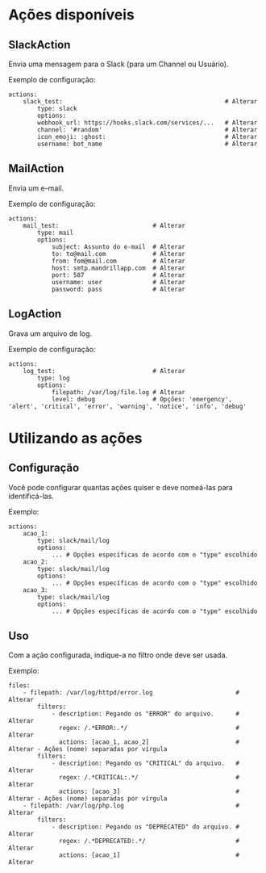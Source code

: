 # Ações disponíveis

## SlackAction

Envia uma mensagem para o Slack (para um Channel ou Usuário).

Exemplo de configuração:

```
actions:
    slack_test:                                             # Alterar
        type: slack
        options:
        webhook_url: https://hooks.slack.com/services/...   # Alterar
        channel: '#random'                                  # Alterar
        icon_emoji: :ghost:                                 # Alterar
        username: bot_name                                  # Alterar
```

## MailAction

Envia um e-mail.

Exemplo de configuração:

```
actions:
    mail_test:                          # Alterar
        type: mail
        options:
            subject: Assunto do e-mail  # Alterar
            to: to@mail.com             # Alterar
            from: fom@mail.com          # Alterar
            host: smtp.mandrillapp.com  # Alterar
            port: 587                   # Alterar
            username: user              # Alterar
            password: pass              # Alterar
```

## LogAction

Grava um arquivo de log.

Exemplo de configuração:

```
actions:
    log_test:                           # Alterar
        type: log 
        options:
            filepath: /var/log/file.log # Alterar
            level: debug                # Opções: 'emergency', 'alert', 'critical', 'error', 'warning', 'notice', 'info', 'debug'
```

# Utilizando as ações

## Configuração

Você pode configurar quantas ações quiser e deve nomeá-las para identificá-las.

Exemplo:

```
actions:
    acao_1:
        type: slack/mail/log
        options:
            ... # Opções específicas de acordo com o "type" escolhido
    acao_2:
        type: slack/mail/log
        options:
            ... # Opções específicas de acordo com o "type" escolhido
    acao_3:
        type: slack/mail/log
        options:
            ... # Opções específicas de acordo com o "type" escolhido
```

## Uso

Com a ação configurada, indique-a no filtro onde deve ser usada.

Exemplo:

```
files:
    - filepath: /var/log/httpd/error.log                       # Alterar
        filters:
            - description: Pegando os "ERROR" do arquivo.      # Alterar
              regex: /.*ERROR:.*/                              # Alterar
              actions: [acao_1, acao_2]                        # Alterar - Ações (nome) separadas por vírgula
        filters:
            - description: Pegando os "CRITICAL" do arquivo.   # Alterar
              regex: /.*CRITICAL:.*/                           # Alterar
              actions: [acao_3]                                # Alterar - Ações (nome) separadas por vírgula
    - filepath: /var/log/php.log                               # Alterar
        filters:
            - description: Pegando os "DEPRECATED" do arquivo. # Alterar
              regex: /.*DEPRECATED:.*/                         # Alterar
              actions: [acao_1]                                # Alterar
```